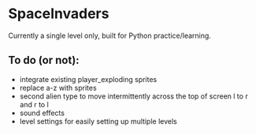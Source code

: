 # SpaceInvaders
Currently a single level only, built for Python practice/learning.
## To do (or not):
- integrate existing player_exploding sprites
- replace a-z with sprites
- second alien type to move intermittently across the top of screen l to r and r to l
- sound effects
- level settings for easily setting up multiple levels
